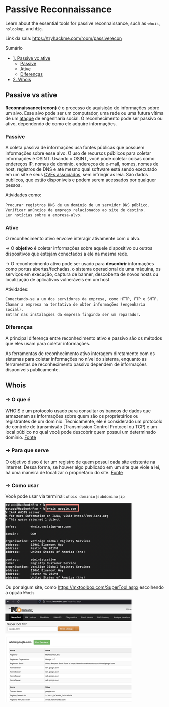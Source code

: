 # Passive Reconnaissance


Learn about the essential tools for passive reconnaissance, such as <code>whois</code>, <code>nslookup</code>, and <code>dig</code>.


Link da sala: https://tryhackme.com/room/passiverecon

Sumário

- [1. Passive vc ative](#passive-vs-ative)
    - [Passive](#passive)
    - [Ative](#ative)
    - [Diferenças](#diferenças)
- [2. Whois](#whois)


## Passive vs ative

**Reconnaissance(recon)** é o processo de aquisição de informações sobre um alvo. Esse alvo  pode ser um computador, uma rede ou uma futura vítima de um  [ataque](https://www.codecademy.com/resources/docs/general/cyberattack) de engenharia social. O reconhecimento pode ser passivo ou ativo, dependendo de como ele adquire informações.


### Passive

A coleta passiva de informações usa fontes públicas que possuem informações sobre esse alvo. O uso de recursos públicos para coletar informações é OSINT.  Usando o OSINT, você pode coletar coisas como endereços IP, nomes de domínio, endereços de e-mail, nomes, nomes de host, registros de DNS e até mesmo qual software está sendo executado em um site e seus [CVEs associados](https://www.redhat.com/pt-br/topics/security/what-is-cve), sem infringir as leia. São dados publicos, que estão disponiveis e podem serem acessados por qualquer pessoa.

Atividades como:

    Procurar registros DNS de um domínio de um servidor DNS público.
    Verificar anúncios de emprego relacionados ao site de destino.
    Ler notícias sobre a empresa-alvo.


### Ative

O reconhecimento ativo  envolve interagir ativamente com o alvo.

→ O **objetivo** é coletar informações sobre aquele dispositivo ou outros dispositivos que estejam conectados a ele na mesma rede.

→ O reconhecimento ativo pode ser usado para **descobrir** informações como portas abertas/fechadas, o sistema operacional de uma máquina, os serviços em execução, captura de banner, descoberta de novos hosts ou localização de aplicativos vulneráveis em um host.

Atividades:

    Conectando-se a um dos servidores da empresa, como HTTP, FTP e SMTP.
    Chamar a empresa na tentativa de obter informações (engenharia social).
    Entrar nas instalações da empresa fingindo ser um reparador.


### Diferenças

A principal diferença entre reconhecimento ativo e passivo são os métodos que eles usam para coletar informações.  

As ferramentas de reconhecimento ativo interagem diretamente com os sistemas para coletar informações no nível do sistema, enquanto as ferramentas de reconhecimento passivo dependem de informações disponíveis publicamente.  

## Whois

### → O que é

WHOIS é um protocolo usado para consultar os bancos de dados que armazenam as informações sobre quem são os proprietários ou registrantes de um domínio. Tecnicamente, ele é considerado um protocolo de controle de transmissão (Transmission Control Protocol ou TCP) e um local público no qual você pode descobrir quem possui um determinado domínio. [Fonte](https://www.hostgator.com.br/blog/o-que-e-whois/)

### → Para que serve

O objetivo disso é ter um registro de quem possui cada site existente na internet. Dessa forma, se houver algo publicado em um site que viole a lei, há uma maneira de localizar o proprietário do site. [Fonte](https://www.hostgator.com.br/blog/o-que-e-whois/)

### → Como usar

<!-- Sintaxe

      whois [-h HOST ] [-p PORT ] [-aCFHlLMmrRSVx] [-g FONTE : PRIMEIRO ÚLTIMO ]Objeto 
      [-i ATTR ] [-S SOURCE ] [-T TYPE ]

      whois -t TIPO

      whois -v TIPO

      whois -q [version|sources|types] 

Opções:

    -h HOST	conecta no servidor HOST .
    -p PORT	conecta na PORT.
    –verbose mostra o que está acontecendo.
    -help exibe uma mensagem de ajuda e sai. -->

Você pode usar via terminal: `whois dominio|subdomino|ip` 

<img src="./img/whoisTerminal.png" alt="whois via terminal" width="400">

Ou por algum site, como https://mxtoolbox.com/SuperTool.aspx escolhendo a opção `Whois`

<img src="./img/whoisSite.png" alt="whois via site" width="400"> 